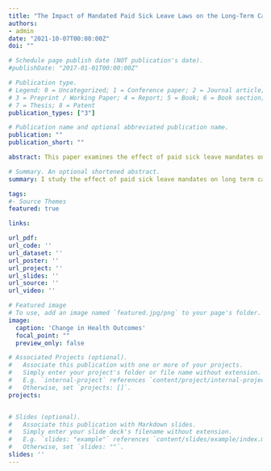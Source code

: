 ```yaml
---
title: "The Impact of Mandated Paid Sick Leave Laws on the Long-Term Care Industry [Job Market Paper]"
authors:
- admin
date: "2021-10-07T00:00:00Z"
doi: ""

# Schedule page publish date (NOT publication's date).
#publishDate: "2017-01-01T00:00:00Z"

# Publication type.
# Legend: 0 = Uncategorized; 1 = Conference paper; 2 = Journal article;
# 3 = Preprint / Working Paper; 4 = Report; 5 = Book; 6 = Book section;
# 7 = Thesis; 8 = Patent
publication_types: ["3"]

# Publication name and optional abbreviated publication name.
publication: ""
publication_short: ""

abstract: This paper examines the effect of paid sick leave mandates on nursing home outcomes, with a focus on low paid nursing staff. I use the synthetic control group method and traditional difference-in-differences models along with Nursing Home Compare data and Vital Statistics microdata to estimate the causal effect of psl mandates on nursing home outcomes. I find significant increases in part-time nursing assistant staffing and improvements in resident health and safety. Nursing homes in areas with sick pay mandates also show reductions in the elderly mortality rate. Nursing assistant hours per resident day increase by 2.3 percent driven by a 12 percent increase in the hours for part time workers, and there are no significant reductions in hours of full time nursing assistants. I find improvements along multiple measures of patient health and safety. My calculations show that sick pay mandates helped prevent 4000 nursing home deaths per year among the elderly.

# Summary. An optional shortened abstract.
summary: I study the effect of paid sick leave mandates on long term care facilities and their residents. I find that paid sick leave mandates lead to increases in part time staffing of nursing assistants, improvements in resident health and safety, and a reduction in elderly mortality rate ( preventing on average 4000 deaths per year). 

tags:
#- Source Themes
featured: true

links:

url_pdf: 
url_code: ''
url_dataset: ''
url_poster: ''
url_project: ''
url_slides: ''
url_source: ''
url_video: ''

# Featured image
# To use, add an image named `featured.jpg/png` to your page's folder. 
image:
  caption: 'Change in Health Outcomes'
  focal_point: ""
  preview_only: false

# Associated Projects (optional).
#   Associate this publication with one or more of your projects.
#   Simply enter your project's folder or file name without extension.
#   E.g. `internal-project` references `content/project/internal-project/index.md`.
#   Otherwise, set `projects: []`.
projects:


# Slides (optional).
#   Associate this publication with Markdown slides.
#   Simply enter your slide deck's filename without extension.
#   E.g. `slides: "example"` references `content/slides/example/index.md`.
#   Otherwise, set `slides: ""`.
slides: ''
---
```






